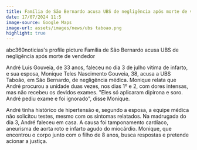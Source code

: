 ```yaml
---
title: Família de São Bernardo acusa UBS de negligência após morte de vendedor
date: 17/07/2024 11:5
image-source: Google Maps
image-url: assets/images/news/ubs taboao.png
highlight: true
---
```


abc360noticias's profile picture
Família de São Bernardo acusa UBS de negligência após morte de vendedor

André Luis Gouveia, de 33 anos, faleceu no dia 3 de julho vítima de infarto, e sua esposa, Monique Teles Nascimento Gouveia, 38, acusa a UBS Taboão, em São Bernardo, de negligência médica. Monique relata que André procurou a unidade duas vezes, nos dias 1º e 2, com dores intensas, mas não recebeu os devidos exames. "Eles só aplicaram dipirona e soro. André pediu exame e foi ignorado", disse Monique.

André tinha histórico de hipertensão e, segundo a esposa, a equipe médica não solicitou testes, mesmo com os sintomas relatados. Na madrugada do dia 3, André faleceu em casa. A causa foi tamponamento cardíaco, aneurisma de aorta roto e infarto agudo do miocárdio. Monique, que encontrou o corpo junto com o filho de 8 anos, busca respostas e pretende acionar a justiça.